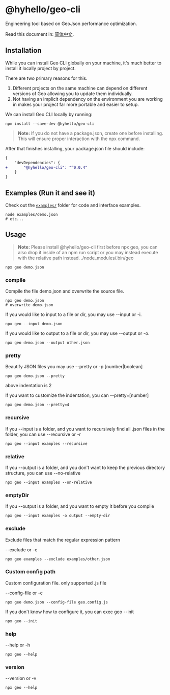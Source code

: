 # @hyhello/geo-cli

Engineering tool based on GeoJson performance optimization.

Read this document in: [简体中文](https://github.com/Hyhello/geo-cli/blob/master/README.zh_CN.md).

## Installation

While you can install Geo CLI globally on your machine, it's much better to install it locally project by project.

There are two primary reasons for this.

1. Different projects on the same machine can depend on different versions of Geo allowing you to update them individually.
2. Not having an implicit dependency on the environment you are working in makes your project far more portable and easier to setup.

We can install Geo CLI locally by running:

```Shell
npm install --save-dev @hyhello/geo-cli
```

> **Note:** If you do not have a package.json, create one before installing. This will ensure proper interaction with the npx command.

After that finishes installing, your package.json file should include:

```Diff
{
    "devDependencies": {
+       "@hyhello/geo-cli": "^0.0.4"
    }
}
```

## Examples (Run it and see it)

Check out the [`examples/`](https://github.com/Hyhello/geo-cli/tree/master/examples) folder for code and interface examples.

```Shell
node examples/demo.json
# etc...
```

## Usage

> **Note:** Please install @hyhello/geo-cli first before npx geo, you can also drop it inside of an npm run script or you may instead execute with the relative path instead. ./node_modules/.bin/geo

```Shell
npx geo demo.json
```

### compile

Compile the file demo.json and overwrite the source file.

```Shell
npx geo demo.json
# overwrite demo.json
```

If you would like to input to a file or dir, you may use --input or -i.

```Shell
npx geo --input demo.json
```

If you would like to output to a file or dir, you may use --output or -o.

```Shell
npx geo demo.json --output other.json
```

### pretty

Beautify JSON files you may use --pretty or -p [number|boolean]

```Shell
npx geo demo.json --pretty
```

above indentation is 2

If you want to customize the indentation, you can --pretty=[number]

```Shell
npx geo demo.json --pretty=4
```

### recursive

If you --input is a folder, and you want to recursively find all .json files in the folder, you can use --recursive or -r

```Shell
npx geo --input examples --recursive
```

### relative

If you --output is a folder, and you don't want to keep the previous directory structure, you can use --no-relative

```Shell
npx geo --input examples --on-relative
```

### emptyDir

If you --output is a folder, and you want to empty it before you compile

```Shell
npx geo --input examples -o output --empty-dir
```

### exclude

Exclude files that match the regular expression pattern

--exclude or -e

```Shell
npx geo examples --exclude examples/other.json
```

### Custom config path

Custom configuration file. only supported .js file

--config-file or -c

```Shell
npx geo demo.json --config-file geo.config.js
```

If you don't know how to configure it, you can exec geo --init

```Shell
npx geo --init
```

### help

--help or -h

```Shell
npx geo --help
```

### version

--version or -v

```Shell
npx geo --help
```
